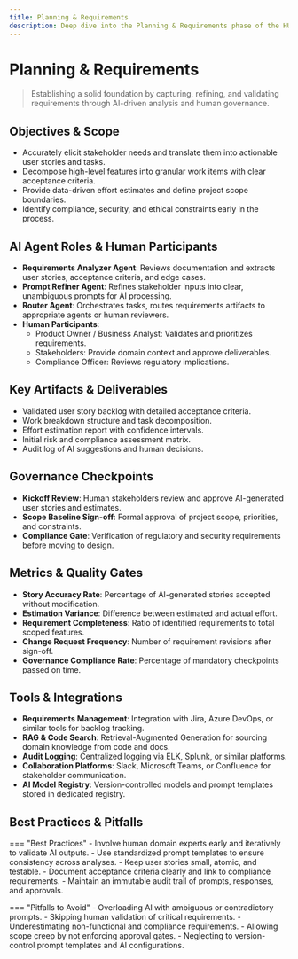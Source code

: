 ```yaml
---
title: Planning & Requirements
description: Deep dive into the Planning & Requirements phase of the HUG AI development lifecycle.
---
```


# Planning & Requirements

> Establishing a solid foundation by capturing, refining, and validating requirements through AI-driven analysis and human governance.

## Objectives & Scope
- Accurately elicit stakeholder needs and translate them into actionable user stories and tasks.
- Decompose high-level features into granular work items with clear acceptance criteria.
- Provide data-driven effort estimates and define project scope boundaries.
- Identify compliance, security, and ethical constraints early in the process.

## AI Agent Roles & Human Participants
- **Requirements Analyzer Agent**: Reviews documentation and extracts user stories, acceptance criteria, and edge cases.
- **Prompt Refiner Agent**: Refines stakeholder inputs into clear, unambiguous prompts for AI processing.
- **Router Agent**: Orchestrates tasks, routes requirements artifacts to appropriate agents or human reviewers.
- **Human Participants**:
  - Product Owner / Business Analyst: Validates and prioritizes requirements.
  - Stakeholders: Provide domain context and approve deliverables.
  - Compliance Officer: Reviews regulatory implications.

## Key Artifacts & Deliverables
- Validated user story backlog with detailed acceptance criteria.
- Work breakdown structure and task decomposition.
- Effort estimation report with confidence intervals.
- Initial risk and compliance assessment matrix.
- Audit log of AI suggestions and human decisions.

## Governance Checkpoints
- **Kickoff Review**: Human stakeholders review and approve AI-generated user stories and estimates.
- **Scope Baseline Sign-off**: Formal approval of project scope, priorities, and constraints.
- **Compliance Gate**: Verification of regulatory and security requirements before moving to design.

## Metrics & Quality Gates
- **Story Accuracy Rate**: Percentage of AI-generated stories accepted without modification.
- **Estimation Variance**: Difference between estimated and actual effort.
- **Requirement Completeness**: Ratio of identified requirements to total scoped features.
- **Change Request Frequency**: Number of requirement revisions after sign-off.
- **Governance Compliance Rate**: Percentage of mandatory checkpoints passed on time.

## Tools & Integrations
- **Requirements Management**: Integration with Jira, Azure DevOps, or similar tools for backlog tracking.
- **RAG & Code Search**: Retrieval-Augmented Generation for sourcing domain knowledge from code and docs.
- **Audit Logging**: Centralized logging via ELK, Splunk, or similar platforms.
- **Collaboration Platforms**: Slack, Microsoft Teams, or Confluence for stakeholder communication.
- **AI Model Registry**: Version-controlled models and prompt templates stored in dedicated registry.

## Best Practices & Pitfalls
=== "Best Practices"
    - Involve human domain experts early and iteratively to validate AI outputs.
    - Use standardized prompt templates to ensure consistency across analyses.
    - Keep user stories small, atomic, and testable.
    - Document acceptance criteria clearly and link to compliance requirements.
    - Maintain an immutable audit trail of prompts, responses, and approvals.

=== "Pitfalls to Avoid"
    - Overloading AI with ambiguous or contradictory prompts.
    - Skipping human validation of critical requirements.
    - Underestimating non-functional and compliance requirements.
    - Allowing scope creep by not enforcing approval gates.
    - Neglecting to version-control prompt templates and AI configurations.